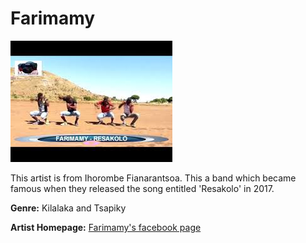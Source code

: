 # Farimamy

![Farimamy's photo](farimamy.jpg)

This artist is from Ihorombe Fianarantsoa. This a band which became famous when they released the song entitled 'Resakolo' in 2017.

**Genre:** Kilalaka and Tsapiky

**Artist Homepage:** [Farimamy's facebook page](https://web.facebook.com/farimamy.joselito.9?_rdc=1&_rdr)
